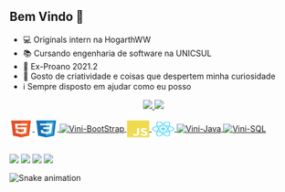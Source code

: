 ## Bem Vindo 👋

- 💻 Originals intern na HogarthWW
- 📚 Cursando engenharia de software na UNICSUL
- 💙 Ex-Proano 2021.2
- 🤩 Gosto de criatividade e coisas que despertem minha curiosidade
- ℹ️ Sempre disposto em ajudar como eu posso



<div align="center">
  <a href="https://github.com/TroyanLock">
  <img height="180em" src="https://github-readme-stats.vercel.app/api?username=TroyanLock&show_icons=true&theme=vision-friendly-dark&include_all_commits=true&count_private=true&locale=pt-br&layout=default"/>
  <img height="180em" src="https://github-readme-stats.vercel.app/api/top-langs/?username=TroyanLock&layout=default&langs_count=7&theme=vision-friendly-dark&locale=pt-br&card_width=330em"/>
</div>

<div style="display: inline_block"><br>
  <img align="center" alt="Vini-HTML" height="30" width="40" src="https://raw.githubusercontent.com/devicons/devicon/master/icons/html5/html5-original.svg">
  <img align="center" alt="Vini-CSS" height="30" width="40" src="https://raw.githubusercontent.com/devicons/devicon/master/icons/css3/css3-original.svg">
  <img align="center" alt="Vini-BootStrap" height="30" width="40" src="https://cdn.jsdelivr.net/gh/devicons/devicon/icons/bootstrap/bootstrap-plain.svg" />
  <img align="center" alt="Vini-Js" height="30" width="40" src="https://raw.githubusercontent.com/devicons/devicon/master/icons/javascript/javascript-plain.svg">
  <img align="center" alt="Vini-React" height="30" width="40" src="https://raw.githubusercontent.com/devicons/devicon/master/icons/react/react-original.svg">
  <img align="center" alt="Vini-Java" height="30" width="40" src="https://cdn.jsdelivr.net/gh/devicons/devicon/icons/java/java-original.svg" />
  <img align="center" alt="Vini-SQL" height="30" width="40" src="https://cdn.jsdelivr.net/gh/devicons/devicon/icons/mysql/mysql-original.svg" />
</div>

##

<div>
  <a href="https://www.instagram.com/vinnie_webdev/" target="_blank"><img src="https://img.shields.io/badge/-Instagram-%23E4405F?style=for-the-badge&logo=instagram&logoColor=white" target="_blank"></a>
  <a href="https://discord.gg/cUb72ec9" target="_blank"><img src="https://img.shields.io/badge/Discord-7289DA?style=for-the-badge&logo=discord&logoColor=white" target="_blank"></a> 
  <a href = "mailto:Vinicius.rodrigues5823@gmail.com"><img src="https://img.shields.io/badge/-Gmail-%23333?style=for-the-badge&logo=gmail&logoColor=white" target="_blank"></a>
  <a href="https://www.linkedin.com/in/viniciuss-rodrigues" target="_blank"><img src="https://img.shields.io/badge/-LinkedIn-%230077B5?style=for-the-badge&logo=linkedin&logoColor=white" target="_blank"></a> 
</div>

  ![Snake animation](https://github.com/TroyanLock/TroyanLock/blob/output/github-contribution-grid-snake.svg)

